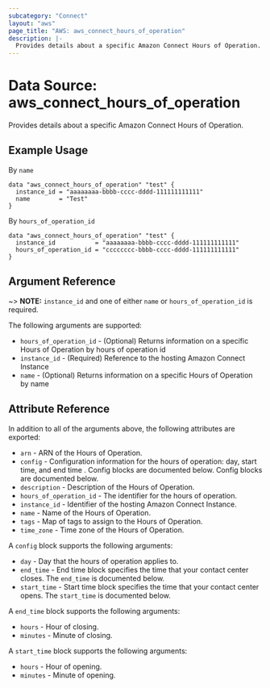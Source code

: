 ```yaml
---
subcategory: "Connect"
layout: "aws"
page_title: "AWS: aws_connect_hours_of_operation"
description: |-
  Provides details about a specific Amazon Connect Hours of Operation.
---
```


# Data Source: aws_connect_hours_of_operation

Provides details about a specific Amazon Connect Hours of Operation.

## Example Usage

By `name`

```hcl
data "aws_connect_hours_of_operation" "test" {
  instance_id = "aaaaaaaa-bbbb-cccc-dddd-111111111111"
  name        = "Test"
}
```

By `hours_of_operation_id`

```hcl
data "aws_connect_hours_of_operation" "test" {
  instance_id           = "aaaaaaaa-bbbb-cccc-dddd-111111111111"
  hours_of_operation_id = "cccccccc-bbbb-cccc-dddd-111111111111"
}
```

## Argument Reference

~> **NOTE:** `instance_id` and one of either `name` or `hours_of_operation_id` is required.

The following arguments are supported:

* `hours_of_operation_id` - (Optional) Returns information on a specific Hours of Operation by hours of operation id
* `instance_id` - (Required) Reference to the hosting Amazon Connect Instance
* `name` - (Optional) Returns information on a specific Hours of Operation by name

## Attribute Reference

In addition to all of the arguments above, the following attributes are exported:

* `arn` - ARN of the Hours of Operation.
* `config` - Configuration information for the hours of operation: day, start time, and end time . Config blocks are documented below. Config blocks are documented below.
* `description` - Description of the Hours of Operation.
* `hours_of_operation_id` - The identifier for the hours of operation.
* `instance_id` - Identifier of the hosting Amazon Connect Instance.
* `name` - Name of the Hours of Operation.
* `tags` - Map of tags to assign to the Hours of Operation.
* `time_zone` - Time zone of the Hours of Operation.

A `config` block supports the following arguments:

* `day` - Day that the hours of operation applies to.
* `end_time` - End time block specifies the time that your contact center closes. The `end_time` is documented below.
* `start_time` - Start time block specifies the time that your contact center opens. The `start_time` is documented below.

A `end_time` block supports the following arguments:

* `hours` - Hour of closing.
* `minutes` - Minute of closing.

A `start_time` block supports the following arguments:

* `hours` - Hour of opening.
* `minutes` - Minute of opening.
